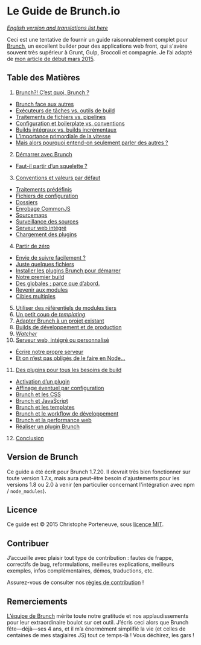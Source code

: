 # Le Guide de Brunch.io

*[English version and translations list here](../../README.md)*

Ceci est une tentative de fournir un guide raisonnablement complet pour [Brunch](http://brunch.io/), un excellent builder pour des applications web front, qui s'avère souvent très supérieur à Grunt, Gulp, Broccoli et compagnie.  Je l’ai adapté de [mon article de début mars 2015](http://www.js-attitude.fr/2015/03/04/brunch-mon-builder-prefere/).

## Table des Matières

1. [Brunch?! C’est quoi, Brunch ?](chapter01-whats-brunch.md)
  * [Brunch face aux autres](chapter01-whats-brunch.md#brunch-face-aux-autres)
  * [Exécuteurs de tâches vs. outils de build](chapter01-whats-brunch.md#exécuteurs-de-tâches-vs-outils-de-build)
  * [Traitements de fichiers vs. pipelines](chapter01-whats-brunch.md#traitements-de-fichiers-vs-pipelines)
  * [Configuration et boilerplate vs. conventions](chapter01-whats-brunch.md#configuration-et-boilerplate-vs-conventions)
  * [Builds intégraux vs. builds incrémentaux](chapter01-whats-brunch.md#builds-intégraux-vs-builds-incrémentaux)
  * [L’importance primordiale de la vitesse](chapter01-whats-brunch.md#limportance-primordiale-de-la-vitesse)
  * [Mais alors pourquoi entend-on seulement parler des autres ?](chapter01-whats-brunch.md#mais-alors-pourquoi-entend-on-seulement-parler-des-autres)
2. [Démarrer avec Brunch](chapter02-getting-started.md)
  * [Faut-il partir d’un squelette ?](chapter02-getting-started.md#faut-il-partir-dun-squelette)
3. [Conventions et valeurs par défaut](chapter03-conventions-and-defaults.md)
  * [Traitements prédéfinis](chapter03-conventions-and-defaults.md#traitements-prédéfinis)
  * [Fichiers de configuration](chapter03-conventions-and-defaults.md#fichiers-de-configuration)
  * [Dossiers](chapter03-conventions-and-defaults.md#dossiers)
  * [Enrobage CommonJS](chapter03-conventions-and-defaults.md#enrobage-commonjs)
  * [Sourcemaps](chapter03-conventions-and-defaults.md#sourcemaps)
  * [Surveillance des sources](chapter03-conventions-and-defaults.md#surveillance-des-sources)
  * [Serveur web intégré](chapter03-conventions-and-defaults.md#serveur-web-intégré)
  * [Chargement des plugins](chapter03-conventions-and-defaults.md#chargement-des-plugins)
4. [Partir de zéro](chapter04-starting-from-scratch.md)
  * [Envie de suivre facilement ?](chapter04-starting-from-scratch.md#envie-de-suivre-facilement)
  * [Juste quelques fichiers](chapter04-starting-from-scratch.md#juste-quelques-fichiers)
  * [Installer les plugins Brunch pour démarrer](chapter04-starting-from-scratch.md#installer-les-plugins-brunch-pour-démarrer)
  * [Notre premier build](chapter04-starting-from-scratch.md#notre-premier-build)
  * [Des globales ; parce que d’abord.](chapter04-starting-from-scratch.md#des-globales-parce-que-dabord)
  * [Revenir aux modules](chapter04-starting-from-scratch.md#revenir-aux-modules)
  * [Cibles multiples](chapter04-starting-from-scratch.md#cibles-multiples)
5. [Utiliser des référentiels de modules tiers](chapter05-using-third-party-registries.md)
6. [Un petit coup de *templating*](chapter06-a-shot-at-templating.md)
7. [Adapter Brunch à un projet existant](chapter07-using-brunch-on-legacy-code.md)
8. [Builds de développement et de production](chapter08-production-builds.md)
9. [*Watcher*](chapter09-watcher.md)
10. [Serveur web, intégré ou personnalisé](chapter10-web-server.md)
  * [Écrire notre propre serveur](chapter10-web-server.md#écrire-notre-propre-serveur)
  * [Et on n’est pas obligés de le faire en Node…](chapter10-web-server.md#et-on-nest-pas-obligés-de-le-faire-en-node)
11. [Des plugins pour tous les besoins de build](chapter11-plugins.md)
  * [Activation d’un plugin](chapter11-plugins.md#activation-dun-plugin)
  * [Affinage éventuel par configuration](chapter11-plugins.md#affinage-éventuel-par-configuration)
  * [Brunch et les CSS](chapter11-plugins.md#brunch-et-les-css)
  * [Brunch et JavaScript](chapter11-plugins.md#brunch-et-javascript)
  * [Brunch et les templates](chapter11-plugins.md#brunch-et-les-templates)
  * [Brunch et le workflow de développement](chapter11-plugins.md#brunch-et-le-workflow-de-développement)
  * [Brunch et la performance web](chapter11-plugins.md#brunch-et-la-performance-web)
  * [Réaliser un plugin Brunch](chapter11-plugins.md#réaliser-un-plugin-brunch)
12. [Conclusion](chapter12-conclusion.md)

## Version de Brunch

Ce guide a été écrit pour Brunch 1.7.20.  Il devrait très bien fonctionner sur toute version 1.7.x, mais aura peut-être besoin d'ajustements pour les versions 1.8 ou 2.0 à venir (en particulier concernant l'intégration avec npm / `node_modules`).

## Licence

Ce guide est © 2015 Christophe Porteneuve, sous [licence MIT](../../LICENSE).

## Contribuer

J’accueille avec plaisir tout type de contribution : fautes de frappe, correctifs de bug, reformulations, meilleures explications, meilleurs exemples, infos complémentaires, démos, traductions, etc.

Assurez-vous de consulter nos [règles de contribution](../../CONTRIBUTING.md) !

## Remerciements

[L’équipe de Brunch](https://github.com/orgs/brunch/people) mérite toute notre gratitude et nos applaudissements pour leur extraordinaire boulot sur cet outil.  J’écris ceci alors que Brunch fête—déjà—ses 4 ans, et il m’a énormément simplifié la vie (et celles de centaines de mes stagiaires JS) tout ce temps-là ! Vous déchirez, les gars !
